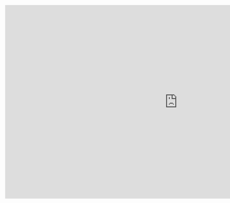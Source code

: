 <iframe width="1120" height="630" src="https://www.youtube.com/embed/l_C11tR7bV0" title="YouTube video player" frameborder="0" allow="accelerometer; autoplay; clipboard-write; encrypted-media; gyroscope; picture-in-picture" allowfullscreen></iframe>
